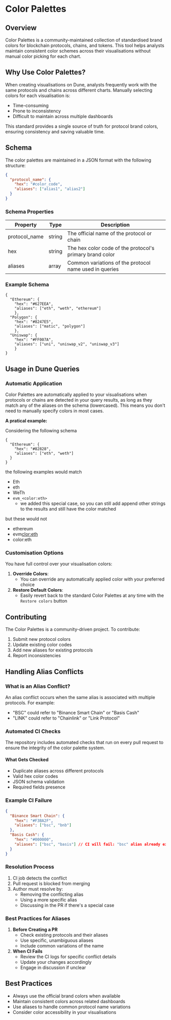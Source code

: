 # Color Palettes

## Overview

Color Palettes is a community-maintained collection of standardised brand colors for blockchain protocols, chains, and tokens. This tool helps analysts maintain consistent color schemes across their visualisations without manual color picking for each chart.

## Why Use Color Palettes?

When creating visualisations on Dune, analysts frequently work with the same protocols and chains across different charts. Manually selecting colors for each visualisation is:

* Time-consuming
* Prone to inconsistency
* Difficult to maintain across multiple dashboards

This standard provides a single source of truth for protocol brand colors, ensuring consistency and saving valuable time.

## Schema

The color palettes are maintained in a JSON format with the following structure:

```json
{
  "protocol_name": {
    "hex": "#color_code",
    "aliases": ["alias1", "alias2"]
  }
}
```

### Schema Properties

| Property | Type | Description |
| -- | -- | -- |
| protocol_name | string | The official name of the protocol or chain |
| hex | string | The hex color code of the protocol's primary brand color |
| aliases | array | Common variations of the protocol name used in queries |

### Example Schema

```
{
  "Ethereum": {
    "hex": "#627EEA",
    "aliases": ["eth", "weth", "ethereum"]
    },
  "Polygon": {
    "hex": "#8247E5",
    "aliases": ["matic", "polygon"]
    },
  "Uniswap": {
    "hex": "#FF007A",
    "aliases": ["uni", "uniswap_v2", "uniswap_v3"]
    }
}
```

## Usage in Dune Queries

### Automatic Application

Color Palettes are automatically applied to your visualisations when protocols or chains are detected in your query results, as long as they match any of the aliases on the schema (lowercased). This means you don't need to manually specify colors in most cases.

**A pratical example:**

Considering the following schema

```
{
  "Ethereum": {
    "hex": "#82828",
    "aliases": ["eth", "weth"]
  }
}
```

the following examples would match

* Eth 
* eth
* WeTh
* `evm_<color:eth>`
  * we added this special case, so you can still add append other strings to the results and still have the color matched

but these would not

* ethereum 
* evm<clor:eth> 
* color:eth 

### Customisation Options

You have full control over your visualisation colors:

1. **Override Colors**:
   * You can override any automatically applied color with your preferred choice
2. **Restore Default Colors**:
   * Easily revert back to the standard Color Palettes at any time with the `Restore colors` button

## Contributing

The Color Palettes is a community-driven project. To contribute:

1. Submit new protocol colors
2. Update existing color codes
3. Add new aliases for existing protocols
4. Report inconsistencies

## Handling Alias Conflicts

### What is an Alias Conflict?

An alias conflict occurs when the same alias is associated with multiple protocols. For example:

* "BSC" could refer to "Binance Smart Chain" or "Basis Cash"
* "LINK" could refer to "Chainlink" or "Link Protocol"

### Automated CI Checks

The repository includes automated checks that run on every pull request to ensure the integrity of the color palette system.

#### What Gets Checked

* Duplicate aliases across different protocols
* Valid hex color codes
* JSON schema validation
* Required fields presence

### Example CI Failure

```json
{
  "Binance Smart Chain": {
    "hex": "#F3BA2F",
    "aliases": ["bsc", "bnb"]
  },
  "Basis Cash": {
    "hex": "#000000",
    "aliases": ["bsc", "basis"] // CI will fail: "bsc" alias already exists
  }
}
```

### Resolution Process

1. CI job detects the conflict
2. Pull request is blocked from merging
3. Author must resolve by:
   * Removing the conflicting alias
   * Using a more specific alias
   * Discussing in the PR if there's a special case

### Best Practices for Aliases

1. **Before Creating a PR**
   * Check existing protocols and their aliases
   * Use specific, unambiguous aliases
   * Include common variations of the name
2. **When CI Fails**
   * Review the CI logs for specific conflict details
   * Update your changes accordingly
   * Engage in discussion if unclear

## Best Practices

* Always use the official brand colors when available
* Maintain consistent colors across related dashboards
* Use aliases to handle common protocol name variations
* Consider color accessibility in your visualisations
